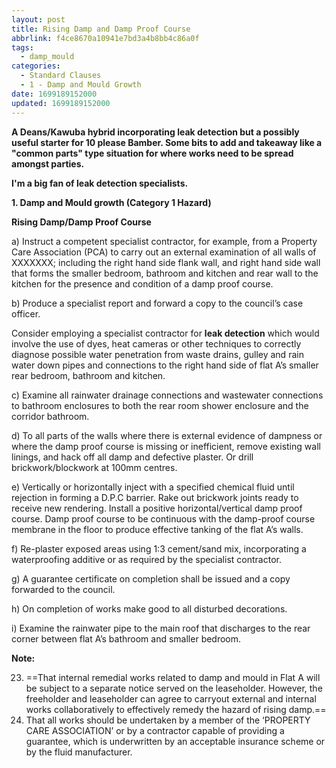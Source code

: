 ```yaml
---
layout: post
title: Rising Damp and Damp Proof Course
abbrlink: f4ce8670a10941e7bd3a4b8bb4c86a0f
tags:
  - damp_mould
categories:
  - Standard Clauses
  - 1 - Damp and Mould Growth
date: 1699189152000
updated: 1699189152000
---
```


**A Deans/Kawuba hybrid incorporating leak detection but a possibly useful starter for 10 please Bamber. Some bits to add and takeaway like a "common parts" type situation for where works need to be spread amongst parties.**

**I'm a big fan of leak detection specialists.**

**1. Damp and Mould growth (Category 1 Hazard)**

**Rising Damp/Damp Proof Course**

a) Instruct a competent specialist contractor, for example, from a Property Care Association (PCA) to carry out an external examination of all walls of XXXXXXX; including the right hand side flank wall, and right hand side wall that forms the smaller bedroom, bathroom and kitchen and rear wall to the kitchen for the presence and condition of a damp proof course.

b) Produce a specialist report and forward a copy to the council’s case officer.

Consider employing a specialist contractor for **leak detection** which would involve the use of dyes, heat cameras or other techniques to correctly diagnose possible water penetration from waste drains, gulley and rain water down pipes and connections to the right hand side of flat A’s smaller rear bedroom, bathroom and kitchen.

c) Examine all rainwater drainage connections and wastewater connections to bathroom enclosures to both the rear room shower enclosure and the corridor bathroom.

d) To all parts of the walls where there is external evidence of dampness or where the damp proof course is missing or inefficient, remove existing wall linings, and hack off all damp and defective plaster. Or drill brickwork/blockwork at 100mm centres.

e) Vertically or horizontally inject with a specified chemical fluid until rejection in forming a D.P.C barrier. Rake out brickwork joints ready to receive new rendering. Install a positive horizontal/vertical damp proof course. Damp proof course to be continuous with the damp-proof course membrane in the floor to produce effective tanking of the flat A’s walls.

f) Re-plaster exposed areas using 1:3 cement/sand mix, incorporating a waterproofing additive or as required by the specialist contractor.

g) A guarantee certificate on completion shall be issued and a copy forwarded to the council.

h) On completion of works make good to all disturbed decorations.

i) Examine the rainwater pipe to the main roof that discharges to the rear corner between flat A’s bathroom and smaller bedroom.

**Note:**

23. \==That internal remedial works related to damp and mould in Flat A will be subject to a separate notice served on the leaseholder. However, the freeholder and leaseholder can agree to carryout external and internal works collaboratively to effectively remedy the hazard of rising damp.==
24. That all works should be undertaken by a member of the ‘PROPERTY CARE ASSOCIATION’ or by a contractor capable of providing a guarantee, which is underwritten by an acceptable insurance scheme or by the fluid manufacturer.
